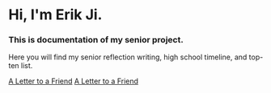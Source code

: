 # Hi, I'm Erik Ji.
### This is documentation of my senior project.

Here you will find my senior reflection writing, high school timeline, and top-ten list.

[A Letter to a Friend](lettertoafriend.md)
[A Letter to a Friend](lettertoformerself.md)
